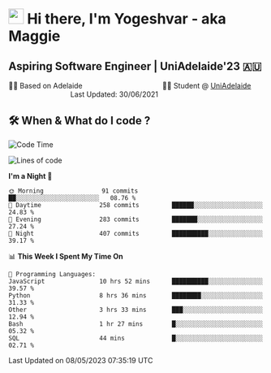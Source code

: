 <h1><img src="https://emojis.slackmojis.com/emojis/images/1531849430/4246/blob-sunglasses.gif?1531849430" width="30"/> Hi there, I'm Yogeshvar - aka Maggie</h1>

## Aspiring Software Engineer | UniAdelaide'23 🇦🇺  
🏂🏻  Based on Adelaide &nbsp;&nbsp;&nbsp;&nbsp;&nbsp;&nbsp;&nbsp;&nbsp;&nbsp;&nbsp;&nbsp;&nbsp;&nbsp;&nbsp;&nbsp;&nbsp;&nbsp;&nbsp;&nbsp;&nbsp;&nbsp;&nbsp;&nbsp;&nbsp;&nbsp;&nbsp;&nbsp;&nbsp;&nbsp;&nbsp;&nbsp;&nbsp;&nbsp;&nbsp;&nbsp;&nbsp;&nbsp;&nbsp;&nbsp;👨‍💻 Student @ [UniAdelaide](https://www.adelaide.edu.au)   &nbsp;&nbsp;&nbsp;&nbsp;&nbsp;&nbsp;&nbsp;&nbsp;&nbsp;&nbsp;&nbsp;&nbsp;&nbsp;&nbsp;&nbsp;&nbsp;&nbsp;&nbsp;&nbsp;&nbsp;&nbsp;&nbsp;&nbsp;&nbsp;&nbsp;&nbsp;&nbsp;&nbsp;&nbsp;&nbsp;&nbsp;Last Updated: 30/06/2021

## 🛠 When & What do I code ?  

<!--START_SECTION:waka-->
![Code Time](http://img.shields.io/badge/Code%20Time-2%2C145%20hrs%2014%20mins-blue)

![Lines of code](https://img.shields.io/badge/From%20Hello%20World%20I%27ve%20Written-3.6%20million%20lines%20of%20code-blue)

**I'm a Night 🦉** 

```text
🌞 Morning                91 commits          ██░░░░░░░░░░░░░░░░░░░░░░░   08.76 % 
🌆 Daytime                258 commits         ██████░░░░░░░░░░░░░░░░░░░   24.83 % 
🌃 Evening                283 commits         ███████░░░░░░░░░░░░░░░░░░   27.24 % 
🌙 Night                  407 commits         ██████████░░░░░░░░░░░░░░░   39.17 % 
```


📊 **This Week I Spent My Time On** 

```text
💬 Programming Languages: 
JavaScript               10 hrs 52 mins      ██████████░░░░░░░░░░░░░░░   39.57 % 
Python                   8 hrs 36 mins       ████████░░░░░░░░░░░░░░░░░   31.33 % 
Other                    3 hrs 33 mins       ███░░░░░░░░░░░░░░░░░░░░░░   12.94 % 
Bash                     1 hr 27 mins        █░░░░░░░░░░░░░░░░░░░░░░░░   05.32 % 
SQL                      44 mins             █░░░░░░░░░░░░░░░░░░░░░░░░   02.71 % 
```


 Last Updated on 08/05/2023 07:35:19 UTC
<!--END_SECTION:waka-->
